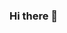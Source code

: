 ### Hi there 👋

<!--
**Amna25/Amna25** is a ✨ _special_ ✨ repository because its `README.md` (this file) appears on your GitHub profile.

Here are some ideas to get you started:

- 🔭 I’m currently student at CodeClan ...
- 🌱 I’m currently learning Software Development...
- ⚡ Fun fact: I speak three languages every day and can read Arabic as a fourth language...

[![Anurag's GitHub stats](https://github-readme-stats.vercel.app/api?username=Amna25)](https://github.com/Amna25/Amna25/edit/main/README.md)
